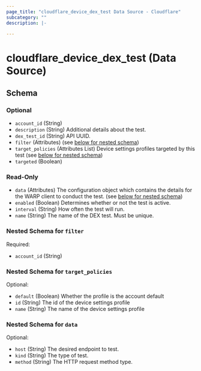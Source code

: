 ```yaml
---
page_title: "cloudflare_device_dex_test Data Source - Cloudflare"
subcategory: ""
description: |-
  
---
```


# cloudflare_device_dex_test (Data Source)




<!-- schema generated by tfplugindocs -->
## Schema

### Optional

- `account_id` (String)
- `description` (String) Additional details about the test.
- `dex_test_id` (String) API UUID.
- `filter` (Attributes) (see [below for nested schema](#nestedatt--filter))
- `target_policies` (Attributes List) Device settings profiles targeted by this test (see [below for nested schema](#nestedatt--target_policies))
- `targeted` (Boolean)

### Read-Only

- `data` (Attributes) The configuration object which contains the details for the WARP client to conduct the test. (see [below for nested schema](#nestedatt--data))
- `enabled` (Boolean) Determines whether or not the test is active.
- `interval` (String) How often the test will run.
- `name` (String) The name of the DEX test. Must be unique.

<a id="nestedatt--filter"></a>
### Nested Schema for `filter`

Required:

- `account_id` (String)


<a id="nestedatt--target_policies"></a>
### Nested Schema for `target_policies`

Optional:

- `default` (Boolean) Whether the profile is the account default
- `id` (String) The id of the device settings profile
- `name` (String) The name of the device settings profile


<a id="nestedatt--data"></a>
### Nested Schema for `data`

Optional:

- `host` (String) The desired endpoint to test.
- `kind` (String) The type of test.
- `method` (String) The HTTP request method type.


